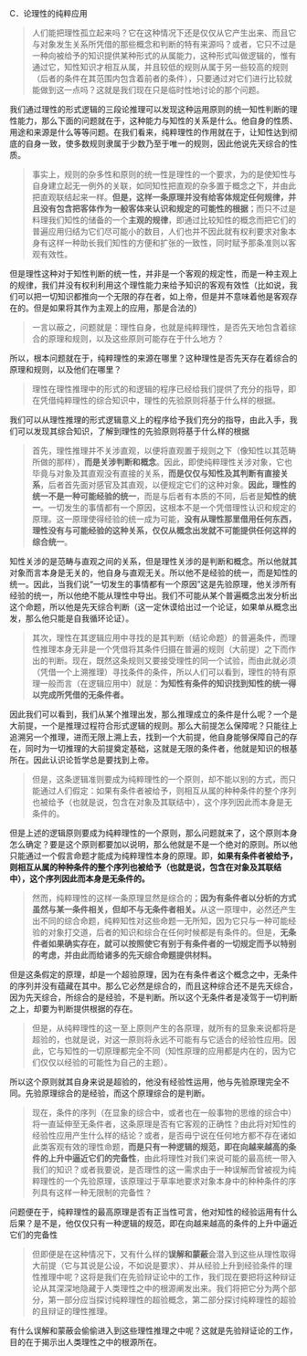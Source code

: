 <p data-pid="_vN-hoZP">C．论理性的纯粹应用</p><blockquote data-pid="S5fE6quz">人们能把理性孤立起来吗？它在这种情况下还是仅仅从它产生出来、而且它与对象发生关系所凭借的那些概念和判断的特有来源吗？或者，它只不过是一种向被给予的知识提供某种形式的从属能力，这种形式叫做逻辑的，惟有通过它，知性知识才相互从属，并且较低的规则从属于另一些较高的规则（后者的条件在其范围内包含着前者的条件），只要通过对它们进行比较就能做到这一点吗？这就是我们现在只是临时性地讨论的那个问题。</blockquote><p data-pid="519H21kf">我们通过理性的形式逻辑的三段论推理可以发现这种运用原则的统一知性判断的理性能力，那么下面的问题就在于，这种能力与知性的关系是什么。他自身的性质、用途和来源是什么等等问题。在我们看来，纯粹理性的作用就在于，让知性达到彻底的自身一致，使多数规则隶属于少数乃至于唯一的规则，因此他说先天综合的性质。</p><blockquote data-pid="gtgAwO4c">事实上，规则的杂多性和原则的统一性是理性的一个要求，为的是使知性与自身建立起无一例外的关联，如同知性把直观的杂多置于概念之下，并由此把直观联结起来一样。<b>但是，这样一条原理并没有给客体规定任何规律，并且没有包含把客体作为一般客体来认识和规定的可能性的根据</b>；而只不过是料理我们知性的储备的一个<b>主观的规律</b>，即通过比较知性的概念而把它们的普遍应用归结为它们尽可能小的数目，人们也并不因此就有权利要求对象本身有这样一种助长我们知性的方便和扩张的一致性，同时赋予那条准则以客观有效性。</blockquote><p data-pid="b2aDIsrH">但是理性这种对于知性判断的统一性，并非是一个客观的规定性，而是一种主观上的规律，我们并没有权利利用这个理性能力来给予知识的客观有效性（比如说，我们可以把一切知识都推向一个无限的存在者，如上帝，但是并不意味着他是客观存在的。但是如果将其作为主观上的应用，那是合法的）</p><blockquote data-pid="4o7TMQxu">一言以蔽之，问题就是：理性自身，也就是纯粹理性，是否先天地包含着综合的原理和规则，以及这些原则可能存在于什么地方？</blockquote><p data-pid="Zj_8Ok7F">所以，根本问题就在于，纯粹理性的来源在哪里？这种理性是否先天存在着综合的原理和规则，以及他们在哪里？</p><blockquote data-pid="6i4oGwPB">理性在理性推理中的形式的和逻辑的程序已经给我们提供了充分的指导，即在凭借纯粹理性的综合知识中，理性的先验原则将基于什么样的根据。</blockquote><p data-pid="UWLDoaBB">我们可以从理性推理的形式逻辑意义上的程序给予我们充分的指导，由此入手，我们可以发现其综合知识，了解到理性的先验原则将基于什么样的根据</p><blockquote data-pid="_lwCsSGR">首先，理性推理并不关涉直观，以便将直观置于规则之下（像知性以其范畴所做的那样），<b>而是关涉判断和概念</b>。因此，即使纯粹理性关涉对象，它也毕竟与对象及其直观没有直接的关系，<b>而是仅仅与知性及其判断有直接关系</b>，后者首先面对感官及其直观，以便规定它们的这种对象。<b>因此，理性的统一不是一种可能经验的统一</b>，而是与后者有本质的不同，后者是<b>知性的统一</b>。一切发生的事情都有一个原因，这根本不是一个凭借理性认识和规定的原理。这一原理使得经验的统一成为可能，<b>没有从理性那里借用任何东西，理性没有与可能经验的这种关系，仅仅从概念出发就不可能提供任何这样的综合统一</b>。</blockquote><p data-pid="K3z9fxjc">知性关涉的是范畴与直观之间的关系，但是理性关涉的是判断和概念。所以他就其对象而言本身是无关的，他自身与直观无关。所以他不是经验的统一，而是知性的统一。因此，当我们说“一切发生的事情都有一个原因”这是先验原理，他关涉所有经验的统一，所以他绝不能从理性中导出。我们不可能从某个普遍概念出发分析出这个命题，所以他是先天综合判断（这一定休谟给出过一个论证，如果单从概念出发，那么他只能是自我循环论证）。</p><blockquote data-pid="9emzwNLe">其次，理性在其逻辑应用中寻找的是其判断（结论命题）的普遍条件，而理性推理本身无非是一个凭借将其条件归摄在普遍的规则（大前提）之下而作出的判断。现在，既然这条规则又要接受理性的同一个试验，而由此就必须（凭借一个上溯推理）寻找条件的条件，所以人们可以看到，理性的特有原理一般而言（在逻辑应用中）就是：<b>为知性有条件的知识找到知性的统一得以完成所凭借的无条件者。</b></blockquote><p data-pid="n1LyRnle">因此我们可以看到，我们从某个推理出发，那么推理成立的条件是什么呢？一个是大前提，一个是推理过程符合形式逻辑的规则。那么大前提怎么保障呢？只能往上追溯另一个推理，进而无限上溯上去，找到一个大前提，他自身能够保障自己的存在，同时为一切推理的大前提奠定基础，这就是无限的条件者，他就是知识的根基所在。因此认识论哲学总是要找到上帝。</p><blockquote data-pid="P-rPsG4t">但是，这条逻辑准则要成为纯粹理性的一个原则，却不能以别的方式，而只能通过人们假定：如果有条件者被给予，则相互从属的种种条件的整个序列也被给予（也就是说，包含在对象及其联结中），这个序列因此而本身是无条件的。</blockquote><p data-pid="B673dzeV">但是上述的逻辑原则要成为纯粹理性的一个原则，那么问题就来了，这个原则本身怎么确定？要是这个原则都要加以说明，那么他就是不是一个绝对的原则。所以他只能通过一个假言命题才能成为纯粹理性本身的原理。即，<b>如果有条件者被给予，则相互从属的种种条件的整个序列也被给予（也就是说，包含在对象及其联结中），这个序列因此而本身是无条件的。</b></p><blockquote data-pid="b_QVKQXv">然而，纯粹理性的这样一条原理显然是综合的；<b>因为有条件者以分析的方式虽然与某一条件相关，但却不与无条件者相关。</b>从这一原理中，必然还产生出不同的综合命题，纯粹知性对这些命题一无所知，因为它只与一种可能经验的对象打交道，后者的知识和综合在任何时候都是有条件的。但是，<b>无条件者如果确实存在，就可以按照使它有别于有条件者的一切规定而予以特别的考虑，并由此而给诸多的先天综合命题提供材料。</b></blockquote><p data-pid="WH7MGiS7">但是这条假定的原理，却是一个超验原理，因为在有条件者这个概念之中，无条件的序列并没有蕴藏在其中。那么它必然是综合的，而且这种综合还不是先天综合，因为先天综合，所综合的是经验，不是判断。所以这个无条件者是凌驾于一切判断之上，却要为判断提供根据的存在。</p><blockquote data-pid="23BRF0_7">但是，从纯粹理性的这一至上原则产生的各原理，就所有的显象来说都将是超验的，也就是说，对这一原则将永远不可能有与它适合的经验性应用。因此，它与知性的一切原理都完全不同（知性原理的应用都是内在的，因为它们仅仅以经验的可能性为自己的主题）。</blockquote><p data-pid="rthu1EZQ">所以这个原则就其自身来说是超验的，他没有经验性运用，他与先验原理完全不同。先验原理综合的是经验，而这个原理综合的是判断。</p><blockquote data-pid="Ehr5yZI5">现在，条件的序列（在显象的综合中，或者也在一般事物的思维的综合中）将一直延伸至无条件者，这条原理是否有它客观的正确性？由此将对知性的经验性应用产生什么样的结论？或者，是否毋宁说在任何地方都不存在诸如此类客观有效的理性命题，<b>而是只有一种逻辑的规范，即在向越来越高的条件的上升中逼近它们的完备性</b>，由此将理性对我们来说可能的最高统一带入我们的知识？或者我要说，是否理性的这一需求由于一种误解而曾被视为纯粹理性的一个先验原理，该原理过于草率地要求对象本身中的种种条件的序列具有这样一种无限制的完备性？</blockquote><p data-pid="ODq4FIMc">问题便在于，纯粹理性的最高原理是否有正当性可言，他对知性的经验运用有什么后果？是不是，他仅仅只有一种逻辑的规范，即在向越来越高的条件的上升中逼近它们的完备性</p><blockquote data-pid="O5k0FWxG">但即便是在这种情况下，又有什么样的<b>误解和蒙蔽</b>会潜入到这些从理性取得大前提（它与其说是公设，不如说是要求）、并从经验上升到经验条件的理性推理中呢？这将是我们在先验辩证论中的工作，我们现在要把将这种辩证论从其深深地隐藏于人类理性之中的根源阐发出来。我们将把它分为两个部分，第一部分应当探讨纯粹理性的超验概念，第二部分探讨纯粹理性的超验的且辩证的理性推理。</blockquote><p data-pid="ML3LhGST">有什么误解和蒙蔽会偷偷进入到这些理性推理之中呢？这就是先验辩证论的工作，目的在于揭示出人类理性之中的根源所在。</p><p></p>